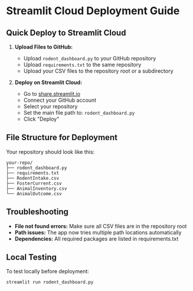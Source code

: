 # Streamlit Cloud Deployment Guide

## Quick Deploy to Streamlit Cloud

1. **Upload Files to GitHub:**
   - Upload `rodent_dashboard.py` to your GitHub repository
   - Upload `requirements.txt` to the same repository
   - Upload your CSV files to the repository root or a subdirectory

2. **Deploy on Streamlit Cloud:**
   - Go to [share.streamlit.io](https://share.streamlit.io)
   - Connect your GitHub account
   - Select your repository
   - Set the main file path to: `rodent_dashboard.py`
   - Click "Deploy"

## File Structure for Deployment

Your repository should look like this:
```
your-repo/
├── rodent_dashboard.py
├── requirements.txt
├── RodentIntake.csv
├── FosterCurrent.csv
├── AnimalInventory.csv
└── AnimalOutcome.csv
```

## Troubleshooting

- **File not found errors:** Make sure all CSV files are in the repository root
- **Path issues:** The app now tries multiple path locations automatically
- **Dependencies:** All required packages are listed in requirements.txt

## Local Testing

To test locally before deployment:
```bash
streamlit run rodent_dashboard.py
``` 